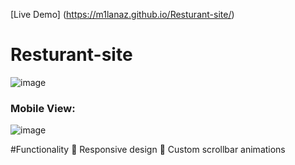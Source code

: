 [Live Demo] (https://m1lanaz.github.io/Resturant-site/)

# Resturant-site

![image](https://github.com/m1lanaz/Resturant-site/assets/58622630/686b7b6f-1a02-4859-99a5-8b81766dd0e1)

### Mobile View:

![image](https://github.com/m1lanaz/Resturant-site/assets/58622630/e41d53cc-a7ae-4f34-8a20-a0afa08e7e5c)

#Functionality
📌 Responsive design
📌 Custom scrollbar animations
